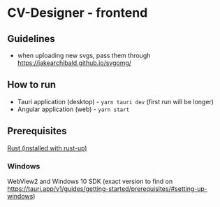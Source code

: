 # CV-Designer - frontend

## Guidelines

- when uploading new svgs, pass them through https://jakearchibald.github.io/svgomg/

## How to run

- Tauri application (desktop) - `yarn tauri dev` (first run will be longer)
- Angular application (web) - `yarn start`

## Prerequisites

[Rust (installed with rust-up)](https://www.rust-lang.org/tools/install)

### Windows

WebView2 and Windows 10 SDK (exact version to find on https://tauri.app/v1/guides/getting-started/prerequisites/#setting-up-windows)
